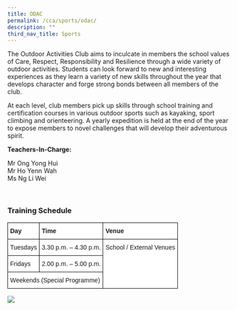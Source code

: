 ```yaml
---
title: ODAC
permalink: /cca/sports/odac/
description: ""
third_nav_title: Sports
---
```

The Outdoor Activities Club aims to inculcate in members the school values of Care, Respect, Responsibility and Resilience through a wide variety of outdoor activities. Students can look forward to new and interesting experiences as they learn a variety of new skills throughout the year that develops character and forge strong bonds between all members of the club.  

At each level, club members pick up skills through school training and certification courses in various outdoor sports such as kayaking, sport climbing and orienteering. A yearly expedition is held at the end of the year to expose members to novel challenges that will develop their adventurous spirit.

  
**Teachers-In-Charge:**

Mr Ong Yong Hui <br>
Mr Ho Yenn Wah <br>
Ms Ng Li Wei <br>

&nbsp;&nbsp;

### Training Schedule

<style type="text/css">
.tg  {border-collapse:collapse;border-spacing:0;}
.tg td{border-color:black;border-style:solid;border-width:1px;font-family:Arial, sans-serif;font-size:14px;
  overflow:hidden;padding:10px 5px;word-break:normal;}
.tg th{border-color:black;border-style:solid;border-width:1px;font-family:Arial, sans-serif;font-size:14px;
  font-weight:normal;overflow:hidden;padding:10px 5px;word-break:normal;}
.tg .tg-dgl5{background-color:#FFF;font-weight:bold;text-align:left;vertical-align:top}
.tg .tg-ktyi{background-color:#FFF;text-align:left;vertical-align:top}
</style>
<table class="tg">
<thead>
  <tr>
    <th class="tg-dgl5">Day</th>
    <th class="tg-dgl5">Time</th>
    <th class="tg-dgl5">Venue</th>
  </tr>
</thead>
<tbody>
  <tr>
    <td class="tg-ktyi">Tuesdays </td>
    <td class="tg-ktyi">3.30 p.m. – 4.30 p.m.</td>
    <td class="tg-ktyi" rowspan="4">School / External Venues</td>
  </tr>
  
  <tr>
    <td class="tg-ktyi">Fridays</td>
    <td class="tg-ktyi">2.00 p.m. – 5.00 p.m.</td>
  </tr>
  <tr>
    <td class="tg-ktyi" colspan="2">Weekends (Special Programme)</td>
  </tr>
</tbody>
</table>

![](/images/ODAC.png)